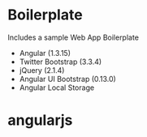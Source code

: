 # Boilerplate

Includes a sample Web App Boilerplate

* Angular (1.3.15) 
* Twitter Bootstrap (3.3.4) 
* jQuery (2.1.4)
* Angular UI Bootstrap (0.13.0)
* Angular Local Storage
# angularjs
